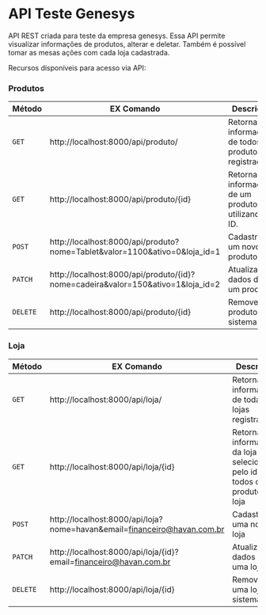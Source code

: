    
# API Teste Genesys

API REST criada para teste da empresa genesys. Essa API permite visualizar informações de produtos, alterar e deletar. Também é possível tomar as mesas ações com cada loja cadastrada.

Recursos disponíveis para acesso via API:

### Produtos
| Método | EX Comando | Descrição|
|---|---|---|
| `GET`    | http://localhost:8000/api/produto/     |Retorna informações de todos os produtos registrados. |
| `GET`    | http://localhost:8000/api/produto/{id} |Retorna informações de um produto utilizando o ID.|
| `POST`   | http://localhost:8000/api/produto?nome=Tablet&valor=1100&ativo=0&loja_id=1 |Cadastra um novo produto. |
| `PATCH`  | http://localhost:8000/api/produto/{id}?nome=cadeira&valor=150&ativo=1&loja_id=2  |Atualiza dados de um produto. |
| `DELETE` | http://localhost:8000/api/produto/{id}  |Remove um produto do sistema. |

### Loja
| Método | EX Comando | Descrição|
|---|---|---|
| `GET`    | http://localhost:8000/api/loja/     |Retorna informações de todas as lojas registradas. |
| `GET`    | http://localhost:8000/api/loja/{id} |Retorna informações da loja selecionada pelo id e todos os produtos da loja|
| `POST`   | http://localhost:8000/api/loja?nome=havan&email=financeiro@havan.com.br |Cadastra uma nova loja |
| `PATCH`  | http://localhost:8000/api/loja/{id}?email=financeiro@havan.com.br  |Atualiza dados de uma loja. |
| `DELETE` | http://localhost:8000/api/loja/{id}  |Remove uma loja do sistema. |


